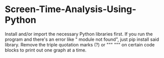 # Screen-Time-Analysis-Using-Python

Install and/or import the necessary Python libraries first.
If you run the program and there's an error like "<library> module not found", just pip install said library.
Remove the triple quotation marks (?) or """ """ on certain code blocks to print out one graph at a time. 
